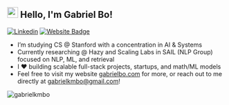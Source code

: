 ##  <img src="https://media.giphy.com/media/hvRJCLFzcasrR4ia7z/giphy.gif" width="25"> Hello, I'm Gabriel Bo!
[![Linkedin](https://img.shields.io/badge/-LinkedIn-05122A?style=flat-square&logo=Linkedin&logoColor=white&link=https://www.linkedin.com/in/gabriel-bo/)](https://www.linkedin.com/in/gabriel-bo/)
[![Website Badge](https://img.shields.io/badge/-gabrielbo.com-05122A?style=flat-square&logo=Google-Chrome&logoColor=white&link=https://gabrielbo.com)](https://gabrielbo.com)

- I’m studying CS @ Stanford with a concentration in AI & Systems
- Currently researching @ Hazy and Scaling Labs in SAIL (NLP Group) focused on NLP, ML, and retrieval
- I ❤️ building scalable full-stack projects, startups, and math/ML models
- Feel free to visit my website [gabrielbo.com](https://gabrielbo.com) for more, or reach out to me directly at gabrielkmbo@gmail.com!

<p><img align="left" src="https://github-readme-stats.vercel.app/api/top-langs?username=gabrielkmbo&show_icons=true&locale=en&layout=compact" alt="gabrielkmbo" /></p>
